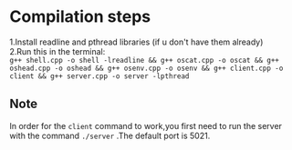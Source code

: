 # Compilation steps
1.Install readline and pthread libraries (if u don't have them already) <br/>
2.Run this in the terminal: <br/> ```g++ shell.cpp -o shell -lreadline && g++ oscat.cpp -o oscat && g++ oshead.cpp -o oshead && g++ osenv.cpp -o osenv && g++ client.cpp -o client && g++ server.cpp -o server -lpthread``` <br/>

## Note
In order for the ```client``` command to work,you first need to run the server with the command ```./server``` .The default port is 5021.

